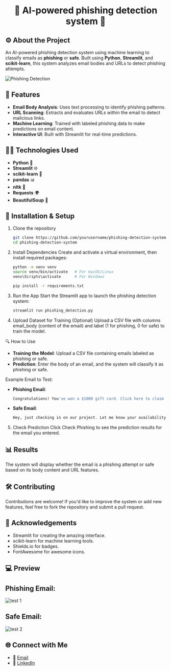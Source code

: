 <h1 align="center"> 🚨 AI-powered phishing detection system 🚨 </h1>



##  ⚙️ About the Project 

An AI-powered phishing detection system using machine learning to classify emails as **phishing** or **safe**. Built using **Python**, **Streamlit**, and **scikit-learn**, this system analyzes email bodies and URLs to detect phishing attempts.

![Phishing Detection](https://img.shields.io/badge/Phishing%20Detection-Active-brightgreen)

## 🚀 Features

- **Email Body Analysis**: Uses text processing to identify phishing patterns.
- **URL Scanning**: Extracts and evaluates URLs within the email to detect malicious links.
- **Machine Learning**: Trained with labeled phishing data to make predictions on email content.
- **Interactive UI**: Built with Streamlit for real-time predictions.

## 🧑‍💻 Technologies Used

- **Python** 🐍
- **Streamlit** 🌐
- **scikit-learn** 🤖
- **pandas** 📊
- **nltk** 🧠
- **Requests** 🌍
- **BeautifulSoup** 🍲

## 🎯 Installation & Setup

1. Clone the repository
   
   ```bash
   git clone https://github.com/yourusername/phishing-detection-system.git
   cd phishing-detection-system

2. Install Dependencies
   Create and activate a virtual environment, then install required packages:
   ```bash
   python -m venv venv
   source venv/bin/activate   # For macOS/Linux
   venv\Scripts\activate      # For Windows

   pip install -r requirements.txt

3. Run the App
   Start the Streamlit app to launch the phishing detection system:
   ```bash
   streamlit run phishing_detection.py

4. Upload Dataset for Training (Optional)
   Upload a CSV file with columns email_body (content of the email) and label (1 for phishing, 0 for safe) to train the model.

🔍 How to Use

- **Training the Model**: Upload a CSV file containing emails labeled as phishing or safe.
- **Prediction**: Enter the body of an email, and the system will classify it as phishing or safe.

Example Email to Test:

- **Phishing Email**:
  
  ```bash
  Congratulations! You've won a $1000 gift card. Click here to claim your prize: http://phishing.com

- **Safe Email**:

  ```bash
  Hey, just checking in on our project. Let me know your availability for a meeting.

5. Check Prediction
   Click Check Phishing to see the prediction results for the email you entered.

## 📊 Results

The system will display whether the email is a phishing attempt or safe based on its body content and URL features.

## 🛠️ Contributing

Contributions are welcome! If you'd like to improve the system or add new features, feel free to fork the repository and submit a pull request.

## 🙌 Acknowledgements

- Streamlit for creating the amazing interface.
- scikit-learn for machine learning tools.
- Shields.io for badges.
- FontAwesome for awesome icons.

## 💻 Preview 

## Phishing Email:

![test 1](https://github.com/user-attachments/assets/d1bdae97-ee19-4ac1-bd3f-87b98bad89b8)

## Safe Email:

![test 2](https://github.com/user-attachments/assets/dcef2e5c-01d8-4fb3-9343-6e73d7cb3588)


## 🌐 Connect with Me 

- 📧 [Email](mailto:gauravghandat12@gmail.com)
- 💼 [LinkedIn](www.linkedin.com/in/gaurav-ghandat-68a5a22b4)










   
